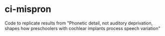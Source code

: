 # ci-mispron
Code to replicate results from "Phonetic detail, not auditory deprivation, shapes how preschoolers with cochlear implants process speech variation"
